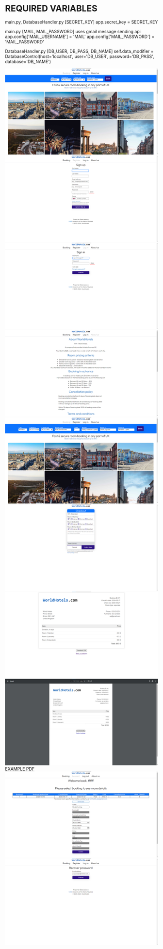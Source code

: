 # REQUIRED VARIABLES
main.py, DatabaseHandler.py
[SECRET_KEY]
app.secret_key = SECRET_KEY

main.py [MAIL, MAIL_PASSWORD]
uses gmail message sending api
app.config['MAIL_USERNAME'] = 'MAIL'
app.config['MAIL_PASSWORD'] = 'MAIL_PASSWORD'

DatabaseHandler.py [DB_USER, DB_PASS, DB_NAME]
self.data_modifier = DatabaseControl(host='localhost', user='DB_USER', password='DB_PASS',
                                     database='DB_NAME')

![plot](README/1.png)
![plot](README/2.png)
![plot](README/3.png)
![plot](README/4.png)
![plot](README/5.png)
![plot](README/6.png)
![plot](README/7.png)
![plot](README/8.png)
[EXAMPLE PDF](README/1.pdf)
![plot](README/9.png)
![plot](README/10.png)


